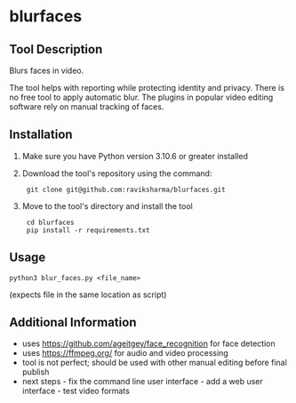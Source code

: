 # blurfaces

## Tool Description

Blurs faces in video.

The tool helps with reporting while protecting identity and privacy. There is no free tool to apply automatic blur. The plugins in popular video editing software rely on manual tracking of faces.

## Installation
1. Make sure you have Python version 3.10.6 or greater installed

2. Download the tool's repository using the command:

        git clone git@github.com:raviksharma/blurfaces.git

3. Move to the tool's directory and install the tool

        cd blurfaces
        pip install -r requirements.txt

## Usage

`python3 blur_faces.py <file_name>`

(expects file in the same location as script)

## Additional Information

- uses https://github.com/ageitgey/face_recognition for face detection
- uses https://ffmpeg.org/ for audio and video processing
- tool is not perfect; should be used with other manual editing before final publish
- next steps
        - fix the command line user interface
        - add a web user interface
        - test video formats
